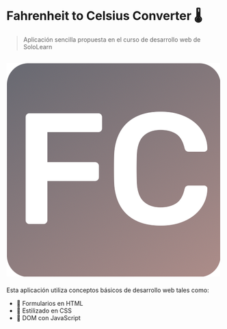 # Fahrenheit to Celsius Converter 🌡️
> Aplicación sencilla propuesta en el curso de desarrollo web de SoloLearn

![Logo](https://github.com/itsMont/FahrenheitToCelsiusConverter/blob/master/resources/img/icon.png?raw=true)
---
Esta aplicación utiliza conceptos básicos de desarrollo web tales como:
- 🧾 Formularios en HTML 
- 🎀 Estilizado en CSS
- 🦾 DOM con JavaScript

